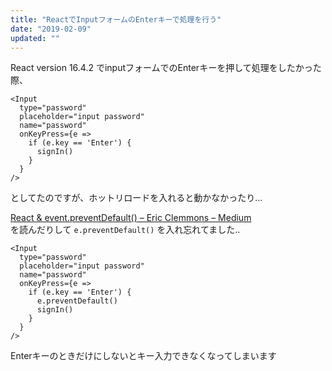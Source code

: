 ```yaml
---
title: "ReactでInputフォームのEnterキーで処理を行う"
date: "2019-02-09"
updated: ""
---
```


React version 16.4.2 でinputフォームでのEnterキーを押して処理をしたかった際、

```
<Input
  type="password"
  placeholder="input password"
  name="password"
  onKeyPress={e =>
    if (e.key == 'Enter') {
      signIn()
    }
  }
/>
```

としてたのですが、ホットリロードを入れると動かなかったり...

[React & event\.preventDefault\(\) – Eric Clemmons – Medium](https://medium.com/@ericclemmons/react-event-preventdefault-78c28c950e46)  
を読んだりして
``` e.preventDefault() ```
を入れ忘れてました..

```
<Input
  type="password"
  placeholder="input password"
  name="password"
  onKeyPress={e =>
    if (e.key == 'Enter') {
      e.preventDefault()
      signIn()
    }
  }
/>
```

Enterキーのときだけにしないとキー入力できなくなってしまいます
